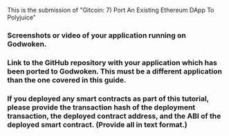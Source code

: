 

This is the submission of "Gitcoin: 7) Port An Existing Ethereum DApp To Polyjuice"

### Screenshots or video of your application running on Godwoken.



### Link to the GitHub repository with your application which has been ported to Godwoken. This must be a different application than the one covered in this guide.



### If you deployed any smart contracts as part of this tutorial, please provide the transaction hash of the deployment transaction, the deployed contract address, and the ABI of the deployed smart contract. (Provide all in text format.)


